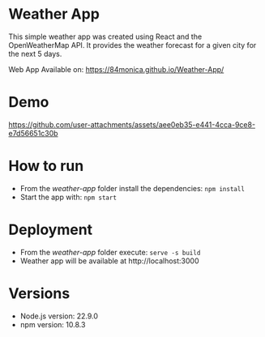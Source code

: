 # Weather App

This simple weather app was created using React and the OpenWeatherMap API. 
It provides the weather forecast for a given city for the next 5 days. 

Web App Available on: https://84monica.github.io/Weather-App/

# Demo

https://github.com/user-attachments/assets/aee0eb35-e441-4cca-9ce8-e7d56651c30b

# How to run

* From the *weather-app* folder install the dependencies: ``npm install``
* Start the app with: ``npm start``

# Deployment

* From the *weather-app* folder execute: ``serve -s build``
* Weather app will be available at http://localhost:3000

# Versions

* Node.js version: 22.9.0
* npm version: 10.8.3
